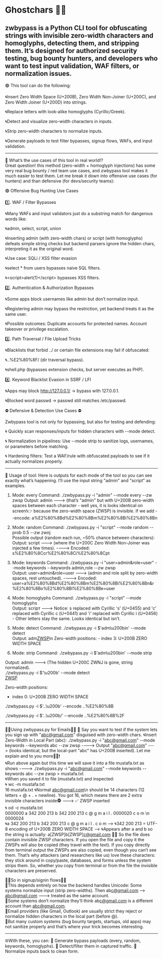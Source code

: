 # Ghostchars 🎴🔰
zwbypass is a Python CLI tool for obfuscating strings with invisible zero-width characters and homoglyphs, detecting them, and stripping them. It’s designed for authorized security testing, bug bounty hunters, and developers who want to test input validation, WAF filters, or normalization issues.
----------------------------------
🟢 This tool can do the following:

🌀Insert Zero Width Space (U+200B), Zero Width Non-Joiner (U+200C), and Zero Width Joiner (U+200D) into strings.

🌀Replace letters with look-alike homoglyphs (Cyrillic/Greek).

🌀Detect and visualize zero-width characters in inputs.

🌀Strip zero-width characters to normalize inputs.

🌀Generate payloads to test filter bypasses, signup flows, WAFs, and input validation.

------------------------------

🩻 What’s the use cases of this tool in real world⁉️                                                                                                                                                                     
Great question! this method (zero-width + homoglyph injections) has some very real bug bounty / red team use cases, and zwbypass tool makes it much easier to test them. Let me break it down into offensive use cases (for hunters) and than defensive (for devs/security teams):

🟢 Offensive Bug Hunting Use Cases

1️⃣. WAF / Filter Bypasses

🌀Many WAFs and input validators just do a substring match for dangerous words like:

🌀admin, select, script, union

🌀Inserting a​d​m​i​n (with zero-width chars) or ѕcript (with homoglyphs) defeats simple string checks but backend parsers ignore the hidden chars, interpreting it as the original word.

🌀Use case: SQLi / XSS filter evasion

🌀sel​ect * from users bypasses naive SQL filters.

🌀<scr​ipt>alert(1)</scr​ipt> bypasses XSS filters.

2️⃣. Authentication & Authorization Bypasses

🌀Some apps block usernames like admin but don’t normalize input.

🌀Registering adm​in may bypass the restriction, yet backend treats it as the same user.

🌀Possible outcomes: Duplicate accounts for protected names. Account takeover or privilege escalation.

3️⃣. Path Traversal / File Upload Tricks

🌀Blacklists that forbid ../ or certain file extensions may fail if obfuscated:

🌀..%E2%80%8F/ (dir traversal bypass).

🌀shell.p​hp (bypasses extension checks, but server executes as PHP).

4️⃣. Keyword Blacklist Evasion in SSRF / LFI

🌀Apps may block http://127.0.0.1/ → bypass with 127.​0.0.1.

🌀Blocked word passwd → pas​swd still matches /etc/passwd.

⛔️ Defensive & Detection Use Cases ⛔️

Zwbypass tool is not only for bypassing, but also for testing and defending:

🌀 Quickly scan responses/inputs for hidden characters with --mode detect.

🌀 Normalization in pipelines: Use --mode strip to sanitize logs, usernames, or parameters before matching.

🌀 Hardening filters: Test a WAF/rule with obfuscated payloads to see if it actually normalizes properly.

-----------------------------------------------------------------------

🔴 Usage of tool:                                                                                                                                                                                                       Here is outputs for each mode of the tool so you can see exactly what’s happening. I’ll use the input string "admin" and "script" as examples.
1. Mode: every
Command: ./zwbypass.py -i "admin" --mode every --zw zwsp
Output: a​d​m​i​n   ---> (that’s "admin" but with U+200B zero-width spaces between each character - well yes, it is looks identical on screen!👉 because the zero-width space (ZWSP) is invisible.
If we add --encode: a%E2%80%8Bd%E2%80%8Bm%E2%80%8Bi%E2%80%8Bn

2. Mode: random
Command: ./zwbypass.py -i "script" --mode random --prob 0.5 --zw zwnj                                                                                                                                                     
Possible output (random each run, ~50% chance between characters):
Output: s​cr​i​pt   --->  (where the U+200C Zero Width Non-Joiner was injected a few times). ---->  Encoded: s%E2%80%8Ccr%E2%80%8Ci%E2%80%8Cpt

3.  Mode: keywords
Command: ./zwbypass.py -i "user=admin&role=user" --mode keywords --keywords admin,role --zw zwsp                                                                                                                          
Output: user=a​d​m​i​n&r​o​l​e=user ---> (admin and role split by zero-width spaces, rest untouched). ----> Encoded: user=a%E2%80%8Bd%E2%80%8Bm%E2%80%8Bi%E2%80%8Bn&r%E2%80%8Bo%E2%80%8Bl%E2%80%8Be=user

4. Mode: homoglyphs
Command: ./zwbypass.py -i "script" --mode homoglyphs                                                                                                                                                                      
Output: sсrірт ---> Notice: s replaced with Cyrillic 'ѕ' (U+0455) and  'c' replaced with Cyrillic с (U+0441) and 'i' replaced with Cyrillic і (U+0456) - Other letters stay the same. Looks identical but isn’t.

5.  Mode: detect
Command: ./zwbypass.py -i $'adm\u200bin' --mode detect                                                                                                                                                                    
Output:  adm[ZWSP](U+200B)in   Zero-width positions:   - index 3: U+200B ZERO WIDTH SPACE

6. Mode: strip
Command: ./zwbypass.py -i $'adm\u200bin' --mode strip

Output: admin ---> (The hidden U+200C ZWNJ is gone, string normalized).                                                                                                                                                   
 ./zwbypass.py -i $'\u200b' --mode detect  
[ZWSP](U+200B)

Zero-width positions:
  - index 0: U+200B ZERO WIDTH SPACE

./zwbypass.py -i $'..\u200b' --encode                                                                                                                                                                                    ..%E2%80%8B

./zwbypass.py -i $'..\u200b/' --encode                                                                                                                                                                                   ..%E2%80%8B%2F    

----------------------------------------------
🪪🪪Using zwbypass.py for Emails🪪🪪                                                                                                                                                                                    📌 Say you want to test if the system lets you sign up with "abc@gmail.com" disguised with zero-width chars.
🌀Insert Zero-Width in Local Part (abc):
./zwbypass.py -i "abc@gmail.com" --mode keywords --keywords abc --zw zwsp  ----> Output "abc@gmail.com" ---> (looks identical, but the local-part "abc" has U+200B inserted). Let me explain and to you more🤹‍♂️❗️         
🌀Run above again but this time we will save it into a file mustafa.txt as shows ----> ./zwbypass.py -i "abc@gmail.com" --mode  keywords --keywords abc --zw zwsp > mustafa.txt                                          
🌀When you saved it to file (mustafa.txt) and inspected:                                                                                                                                                                 
🌀 wc -m mustafa.txt                                                                       
16 mustafa.txt
🌀Normal abc@gmail.com\n should be 14 characters (12 letters + @ + . + newline). You got 16, which means there are 2 extra invisible characters inside🕵️ ---> ✅ ZWSP inserted                                          
🌀 od -c  mustafa.txt                                                                      
0000000   a 342 200 213   b 342 200 213   c   @   g   m   a   i   l   .
0000020   c   o   m  \n
0000024                                                                                                                                                                                                                   
🌀a 342 200 213 b 342 200 213 c @ g m a i l . c o m  --> 🌀342 200 213 = UTF-8 encoding of U+200B ZERO WIDTH SPACE --> 🌀Appears after a and b  so the string is actually: a[ZWSP]b[ZWSP]c@gmail.com 🧟‍♀️ So the file does contain invisible ZWSP characters. If you open the file and copy it  the ZWSPs will also be copied (they travel with the text). If you copy directly from terminal output the ZWSPs are also copied, even though you can’t see them. That’s why attackers (and researchers like us) love these characters: they stick around in copy/paste, databases, and forms unless the system strips them. So, whether you copy from terminal or from the file the invisible characters are preserved.                                                                                                                                                                     

🪪🪪So in signup/signin flows🪪🪪                                                                                                                                                                                       
🧟This depends entirely on how the backend handles Unicode: Some systems normalize input (strip zero-widths). Then a​b​c@gmail.com --> abc@gmail.com ---> treated as the same account.                                     
🧟Some systems don’t normalize  they’ll think a​b​c@gmail.com is a different account than abc@gmail.com.                                                                                                                   
🧟Email providers (like Gmail, Outlook) are usually strict  they reject or normalize hidden characters in the local part (before @).                                                                                     
🧟But many custom systems (bug bounty targets, startups, old apps) may not sanitize properly  and that’s where your trick becomes interesting.

---------------------------
🌐With these, you can:
🔰 Generate bypass payloads (every, random, keywords, homoglyphs).
🔰 Detect/filter them in captured traffic.
🔰 Normalize inputs back to clean form.
